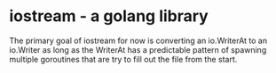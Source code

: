 # iostream - a golang library

The primary goal of iostream for now is converting an io.WriterAt to an io.Writer as long as the WriterAt has a predictable pattern of spawning multiple goroutines that are try to fill out the file from the start.
